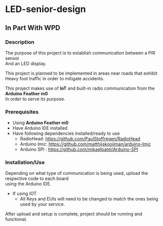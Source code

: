 
# LED-senior-design

## In Part With WPD

### Description

The purpose of this project is to establish communication between a PIR sensor  
And an LED display.  

This project is planned to be implemented in areas near roads that exhibit  
Heavy foot traffic in order to mitigate accidents.  

This project makes use of **IoT** and built-in radio communication from the **Arduino Feather m0**  
In order to serve its purpose.  

### Prerequisites

- Using **Arduino Feather m0**  
- Have Arduino IDE installed  
- Have following dependencies installed/ready to use  
  - RadioHead: https://github.com/PaulStoffregen/RadioHead  
  - Arduino lmic: https://github.com/matthijskooijman/arduino-lmic  
  - Arduino SPI : https://github.com/mikaelpatel/Arduino-SPI  

### Installation/Use

Depending on what type of communication is being used, upload the respective code to each board  
using the Arduino IDE.  

- If using IOT  
  -  All Keys and EUIs will need to be changed to match the ones being used by your service.  
 
 After upload and setup is complete, project should be running and functional.  
